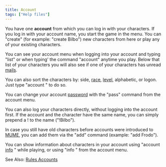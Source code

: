 ```yaml
---
title: Account
tags: ["Help files"]
---
```

You have one **account** from which you can log in with your characters.
If you log in with your account name, you start the game in the menu.
You can "create" (for example: "create Bilbo") new characters from here
or play any of your existing characters.

You can see your account menu when logging into your account and typing
"list" or when typing' the command "account" anytime you play. Below
that list of your characters you will also see if one of your characters
has unread [mails](mail "wikilink").

You can also sort the characters by: side, [race](race "wikilink"),
[level](level "wikilink"), alphabetic, or logon. Just type "account
<field>" to do so.

You can change your account [password](password "wikilink") with the
"pass" command from the account menu.

You can also log your characters directly, without logging into the
account first. If the account and the character have the same name, you
can simply prepend a ! to the name ("!Bilbo").

In case you still have old characters before accounts were introduced to
[MUME](MUME "wikilink"), you can add them via the "add" command
(example: "add Frodo").

You can show information about characters in your account using "account
[info](info "wikilink") <character>" while playing, or using "info
<character>" from the account menu.

See Also: [Rules Accounts](Rules_Accounts "wikilink")
